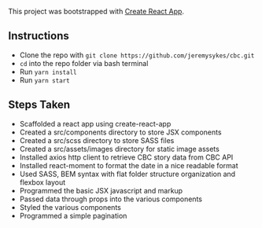 This project was bootstrapped with [Create React App](https://github.com/facebook/create-react-app).

## Instructions
* Clone the repo with ```git clone https://github.com/jeremysykes/cbc.git```
* ```cd``` into the repo folder via bash terminal
* Run ```yarn install```
* Run ```yarn start```

## Steps Taken
* Scaffolded a react app using create-react-app
* Created a src/components directory to store JSX components
* Created a src/scss directory to store SASS files
* Created a src/assets/images directory for static image assets
* Installed axios http client to retrieve CBC story data from CBC API
* Installed react-moment to format the date in a nice readable format
* Used SASS, BEM syntax with flat folder structure organization and flexbox layout
* Programmed the basic JSX javascript and markup
* Passed data through props into the various components
* Styled the various components
* Programmed a simple pagination
